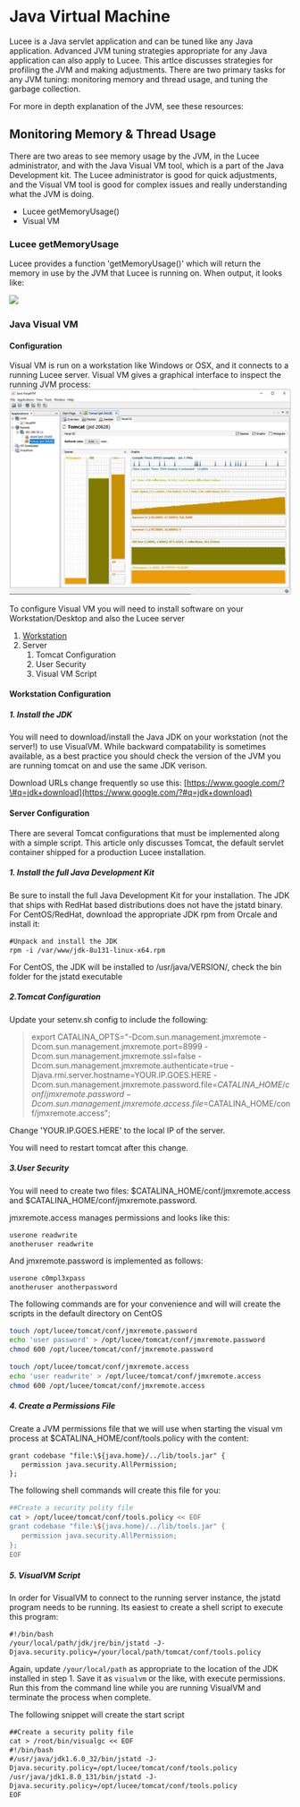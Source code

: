 # Java Virtual Machine

Lucee is a Java servlet application and can be tuned like any Java application. Advanced JVM tuning strategies appropriate for any Java application can also apply to Lucee. This artlce discusses strategies for profiling the JVM and making adjustments. There are two primary tasks for any JVM tuning: monitoring memory and thread usage, and tuning the garbage collection.

For more in depth explanation of the JVM, see these resources:

## Monitoring Memory & Thread Usage

There are two areas to see memory usage by the JVM, in the Lucee administrator, and with the Java Visual VM tool, which is a part of the Java Development kit. The Lucee administrator is good for quick adjustments, and the Visual VM tool is good for complex issues and really understanding what the JVM is doing.

* Lucee getMemoryUsage\(\)
* Visual VM

### Lucee getMemoryUsage

Lucee provides a function 'getMemoryUsage\(\)' which will return the memory in use by the JVM that Lucee is running on. When output, it looks like:

![](memory_usage.png)

### Java Visual VM

#### Configuration

Visual VM is run on a workstation like Windows or OSX, and it connects to a running Lucee server. Visual VM gives a graphical interface to inspect the running JVM process:  
![](/assets/visualvm.png)

To configure Visual VM you will need to install software on your Workstation/Desktop and also the Lucee server

1. [Workstation](#1-workstation)
2. Server
   1. Tomcat Configuration
   2. User Security
   3. Visual VM Script

#### Workstation Configuration

##### 1. Install the JDK

You will need to download/install the Java JDK on your workstation \(not the server!\) to use VisualVM. While backward compatability is sometimes available, as a best practice you should check the version of the JVM you are running tomcat on and use the same JDK verison.

Download URLs change frequently so use this: [https://www.google.com/?\#q=jdk+download](https://www.google.com/?#q=jdk+download)

#### Server Configuration

There are several Tomcat configurations that must be implemented along with a simple script. This article only discusses Tomcat, the default servlet container shipped for a production Lucee installation.



##### 1. Install the full Java Development Kit

Be sure to install the full Java Development Kit for your installation. The JDK that ships with RedHat based distributions does not have the jstatd binary. For CentOS/RedHat, download the appropriate JDK rpm from Orcale and install it:

```
#Unpack and install the JDK
rpm -i /var/www/jdk-8u131-linux-x64.rpm
```

For CentOS, the JDK will be installed to /usr/java/VERSION/, check the bin folder for the jstatd executable

##### 2.Tomcat Configuration

Update your setenv.sh config to include the following:

> export CATALINA\_OPTS="-Dcom.sun.management.jmxremote -Dcom.sun.management.jmxremote.port=8999 -Dcom.sun.management.jmxremote.ssl=false -Dcom.sun.management.jmxremote.authenticate=true -Djava.rmi.server.hostname=YOUR.IP.GOES.HERE -Dcom.sun.management.jmxremote.password.file=$CATALINA\_HOME/conf/jmxremote.password -Dcom.sun.management.jmxremote.access.file=$CATALINA\_HOME/conf/jmxremote.access";

Change 'YOUR.IP.GOES.HERE' to the local IP of the server.

You will need to restart tomcat after this change.

##### 3.User Security

You will need to create two files: $CATALINA\_HOME/conf/jmxremote.access and $CATALINA\_HOME/conf/jmxremote.password.

jmxremote.access manages permissions and looks like this:

```
userone readwrite
anotheruser readwrite
```

And jmxremote.password is implemented as follows:

```
userone c0mpl3xpass
anotheruser anotherpassword
```

The following commands are for your convenience and will will create the scripts in the default directory on CentOS

```bash
touch /opt/lucee/tomcat/conf/jmxremote.password 
echo 'user password' > /opt/lucee/tomcat/conf/jmxremote.password
chmod 600 /opt/lucee/tomcat/conf/jmxremote.password
```

```bash
touch /opt/lucee/tomcat/conf/jmxremote.access
echo 'user readwrite' > /opt/lucee/tomcat/conf/jmxremote.access
chmod 600 /opt/lucee/tomcat/conf/jmxremote.access
```

##### 4. Create a Permissions File

Create a JVM permissions file that we will use when starting the visual vm process at $CATALINA\_HOME/conf/tools.policy with the content:

```
grant codebase "file:\${java.home}/../lib/tools.jar" {
   permission java.security.AllPermission;
};
```

The following shell commands will create this file for you:

```bash
##Create a security polity file
cat > /opt/lucee/tomcat/conf/tools.policy << EOF
grant codebase "file:\${java.home}/../lib/tools.jar" {
   permission java.security.AllPermission;
};
EOF
```

##### 5. VisualVM Script

In order for VisualVM to connect to the running server instance, the jstatd program needs to be running. Its easiest to create a shell script to execute this program:

```
#!/bin/bash
/your/local/path/jdk/jre/bin/jstatd -J-Djava.security.policy=/your/local/path/tomcat/conf/tools.policy
```

Again, update `/your/local/path` as appropriate to the location of the JDK installed in step 1. Save it as `visualvm` or the like, with execute permissions. Run this from the command line while you are running VisualVM and terminate the process when complete.

The following snippet will create the start script

```
##Create a security polity file
cat > /root/bin/visualgc << EOF
#!/bin/bash
#/usr/java/jdk1.6.0_32/bin/jstatd -J-Djava.security.policy=/opt/lucee/tomcat/conf/tools.policy
/usr/java/jdk1.8.0_131/bin/jstatd -J-Djava.security.policy=/opt/lucee/tomcat/conf/tools.policy
EOF
```



